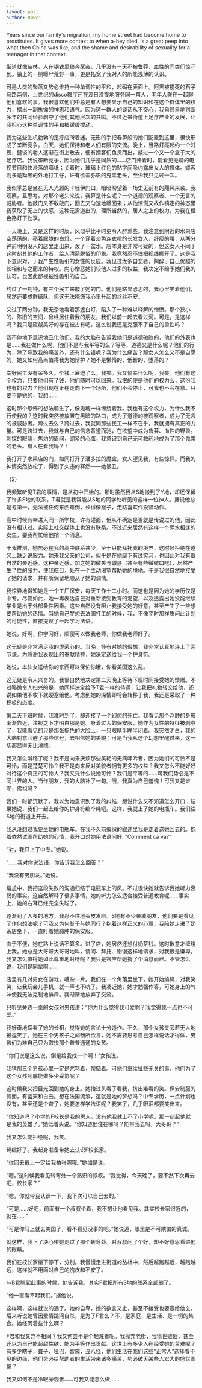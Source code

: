 ```yaml
---
layout: post
author: Ruwei
---
```


Years since our family's migration, my home street had become home to prostitutes. It gives more context to when a-hey died, is a great peep into what then China was like, and the shame and desirability of sexuality for a teenager in that context. 

街道就像丛林。人在钢铁里狼奔豕突，几乎没有一天不被鲁莽、血性的同类们惊吓到。镇上的一侧曝尸荒野一事，更是拓宽了我对人的所能浅薄的认识。

可是人类的聚落又势必维持一种单调性的平和，起码在表面上。阿黑被撞死的石子马路两侧，上世纪的disco舞厅还在没日没夜地服务同一帮人，老年人聚在一起聊他们喜欢的事。我很喜欢他们中总是有人想要显示自己的知识和在这个群体里的权力，摆出一副执拗的神态和语气。因为这一群人的谈话从不交心，我自顾自地判断多年的共同经验剥夺了他们其他层次的共鸣。不过近来街道上足疗产业的发展，让我担心这种单调性的平和被缓缓搅动。

我为这些生机勃勃的足疗店所着迷。无形的手把春笋般的她们配置到这里，很快形成了垄断竞争。白天，她们保持和老人们有限的交流。晚上，当路灯亮起约一个时辰，健谈的老人逐渐在街上散去，便有嫖客们鱼贯而出，敲过一个又一个盒子大的足疗店。我说垄断竞争，因为她们几乎是同质的……店门开着时，能看见无聊的电视节目和快滑落的墙纸；关着时，玻璃上红色的贴字间隐约露出女人的裸体。嫖客则多是黝黑的外地打工仔，许有欲盖弥彰的鬼祟老头，至少我只见过一次。

我似乎总是坐在无人光顾的卡哇伊门口，暗暗盼望着一场史无前有的飓风来袭。我观察，且思考。对那个老头来说，我算是什么呢？一个道德的观察者、一个无言的威胁者。他敲门又不敢敲门，回去又匀速地踱回来；从他惊慌又故作镇定的神态里我获取了无上的快感，这种无需道出的，理所当然的，居人之上的权力，为我在橙色路灯下劲享。

一天晚上，又是这样的时辰，风似乎比平时更令人醉熏些。我注意到附近的水果店空荡荡的，亮着朦胧的白灯。一个穿着淡色连衣裙的长发女人，纤瘦的腰，从两分钟前明明没人的店里走出来，泼了一盆水。店本身是非常可疑的，但这女人不同于这时刻其他的工作者，给人清丽脱俗的印象。我竟然忍不住把视线挪开了。这是我下意识对，于我产生性吸引的女性的反应。我见过太多自恋者，陶醉于自己优越的长相和与之而来的特权。内心憎恶她们较他人过多的权益，我决定不给予她们我的认可，也因此鄙视被性吸引的自己。

约过了一刻钟，有三个民工来敲了她的门。他们是略显忐忑的，我心里笑着他们，居然还要成群结队。但这无法掩饰我心里升起的丝丝不安。

又过了两分钟，我无奈地看着那盏白灯，陷入了一种难以释解的憎愤。那个狭小的、陈旧的空间，曾经居住着我的朋友，我们以前一起去看过河。可是，是这样吗？我只是窥觎美好的存在被占有吧。这么说我还是克服不了自己的兽性吗？

我不停地下意识地丑化他们。我的大脑在告诉我他们是道德破败的，他们的外表也是……我在做什么呢，他们不是与我平等的么？等等，道德又是什么呢？他们的行为，除了导致我的痛苦外，还有什么错呢？我为什么痛苦？那女人怎么又不是自愿的，她又如何高尚值得我为她辩护？她不是懒惰的，低智的，堕落的？

幸好民工没有呆多久。价钱上窘迫了么，我笑。我又侥幸什么呢，我笑。他们有这个权力，只要他们有了钱，他们随时可以回来。我恨的便是他们的权力么，这份我也有的权力？他们现在正在走向下一个场所，他们不会停止，可我也不会在意。只要不是她的，我想……

这时那个恐怖的想法萌生了，像鬼魂一样缠绕着我。我也有这个权力，为什么我不行使我的？这时我突然被放置在黑暗的路口，成为了道德的被观察者，成为了无言的被威胁者。跨过去么？跨过去，我就同那些民工一样不在乎，我就拥有真正的力量。可是跨过去，我就与自己的信念背道而驰，在欲望中成为鲁莽、血性的野兽。刺探的眼睛，焦灼的眉间，绷紧的心弦，我意识到自己无可救药地成为了那个鬼祟的老头。有人在看我吗？！

我打开了水果店的门，如同打开了潘多拉的魔盒。女人望见我，有些惊异。而我的神情突然放松了，得到了久违的释然——她很丑。



  （2）

我频繁听见T君的事情，是从初中开始的。那时虽然我从S地搬到了Y地，却还保留了许多S地的联系。T君就是我常能从S地的同学处听见的这样一位神人。据说他总是考第一，无法被任何东西难倒，长得像猴子，走路喜欢作投篮动作。

高中时候有幸进入同一所学校，许有碰面，但从不确定是否就是传说过的他，因此没有相认过。实际上社交媒体上也没有联系。不过近来居然有这样一个萍水相逢的女生，要我帮忙给他捎一个消息。

于我推测，她势必在我的高中联系甚少，至于只能拜托我的境界，这时候拒绝在道义上缺乏说服力。她来我父亲的公司，似乎是在他麾下有过实习，也因此对我有很自然的亲近感。这种亲近感，加之她的微笑与诚恳（甚至有些微微口吃），居然产生了性的张力，使我眩目，处在一个主动渴望帮助她的境地。于是我很自然地接受了她的请求，并有所保留地顺从了她的调情。

我惊异地得知她是一个工厂保安，每天工作十二小时。而这也是因为她的学历仅是中专。尽管如此，她一再表达自己对重新接受教育的渴望，以及透露出她没能继续学业是出于外部条件因素。这些自然没有阻止我接受她的好意，甚至产生了一些想要帮助她的热情。当她自己梦想去法国打工的时候，我，不像平时那样质问此计划的可能性，直接提议了一起学习法语。

她说，好啊，你学习好，顺便可以做我老师，你做我老师好了。

这无疑是非常满足我的虚荣心的。当晚，怀有对她的假想，我非常认真地连上了两节课。为感谢我表现出的奉献精神，她决定送给我一个护身符。

她说，本仙女送给你的东西可以保佑你哦，你看美国这么乱。

这无疑是令人兴奋的。我很自然地决定第二天晚上等待下班时间接受她的馈赠。不过略微令人扫兴的是，她同样决定给予T君一样的待遇，让我把礼物转交给他，还说如果他不收下就硬塞给他。考虑到她的深情即将会转移于我，我还是采取了一种积极的态度。

第二天下班时候，我准时到了，却迎接了一个幻想的死亡。我看见那个浮肿的身影渐渐靠近，注视之下才明白那是她。身着过大的保安服，她作为女性的特征被剥夺了，我能看见的只是那张棕色的大脸上，一只眼睛半睁半闭着。我突然明白，我的大脑刻意回避了那些信号，去相信她的美貌；可是当我从这个幻想里醒过来，这一切都显得无比滑稽。

我又怎么滑稽了呢？我不是向来厌烦那些美艳的无病呻吟者，因为她们的可怜不是可怜，而是楚楚可怜？我不是向来反对美貌者拥有更多的权益？我又怎么不能好好对待这个真正的可怜人？我又凭什么说她可怜？我们是平等的……可我们势必是不同世界的人。当作朋友，我的大脑补了一句。哦，我真为自己羞愧！可我又是谁呢，佛祖吗？

我们一时都沉默了。我以为她意识到了我的纠结，想说什么又不知道怎么开口；结果她说，我们一起去给你的护身符编个绳吧。这样，我就上了她的电瓶车。我们往S地的街道上开去。

我从没想过我要坐她的电瓶车。在我不久前编织的叙述里我是走着送她回去的。抱着依然试图帮助她的心情，我开口对她用法语问好: “Comment ca va?”

“对，我只上了中专。”她说。

“……我对你说法语，你告诉我怎么回答？”

“我没有男朋友。”她说。

尴尬中，我把这段失败的沟通归结于电瓶车上的风。不过很快她就告诉我她听力衰弱的事实。这自然解释了很多事情，她的听力怎么适合接受普通教育呢……事实上，她的右耳已经完全失聪了。

逐渐到了人多的地方，我忍不住地头皮发麻。S地有不少亲戚朋友，他们要是看见了作何想法呢？可我又为何耻于与她同行？抱着这样正义的心理，我陪她走进了奶茶店坐下，一直盯着她臃肿的保安服。

由于不便，她在路上说话不算多。进了店，她居然还想付奶茶钱。这时歉意才缠绕上我。她总是大哥哥大哥哥地叫，请问、拜托、谢谢这样地请求，对我很是谦卑。我又怎么值得她如此尊重地对待呢？我只是答应帮她捎了个消息而已。不管怎么说，我们是同辈啊……

店里有几对男女在游戏，嘈杂一片。我们在一个角落里坐下，她开始编绳，对我笑笑，让我玩会儿手机，就一声也不吭了。我凑近她，她才勉强作答，可她身上的气味使我无法克制地排斥。我渐渐地放弃了交流。

只听见旁边一桌的女孩对男孩讲：“你为什么觉得我可爱啊？我觉得我一点也不可爱。”

我好奇地探看了她的长相，觉得她的言论十分造作。不久，那个女孩又旁若无人地被逗笑了。她在三个男孩子之间畅所欲言，她不需要思考自己怎样说话才得体，男孩们为难自己只为取悦那个普普通通的女孩。

“你们说是这么说，倒是给我找一个啊！”女孩说。

我猜那三个男孩心里一定是咒骂着，懊恼着。可他们继续扯些无关的事，他们为了这个女孩到底能做多少妥协呢？

这时候我又把目光回到她的身上。她抬过头看了看我，挤出难看的笑。保安制服的侧面，有蓝天和白云。想在法国流浪，这就是她的梦想吗？中专学历，一点计划也没有，甚至还是个聋子，她要怎样学法语呢？我笑了，几乎眼泪都要笑出来。

“你知道吗？小学的F校长是我的恩人。没有他我就上不了小学呢。那一刻起他就是我的英雄了。”她低着头说。“你知道他住在哪吗？能带我去吗，大哥哥？”

我又怎么能拒绝呢，我笑。

绳编好了。我起身准备带她去认识F校长家。

“你回去戴上一定给我拍张照哦。”她如是说。

“嗯。”这时候我看见转弯处一个熟识的叔叔。“我觉得，今天晚了，要不然下次再去吧，校长家？”

“嗯，你就带我认识一下，我下次可以自己去的。”

“可是……好吧，前面有一个叔叔坐着，我不想让他看见我。其实校长家很近的，就在……”

“可是你马上就去美国了，看不看见没事的吧。”她说道，眼里是不可欺骗的真诚。

就这样，我下了决心带她走过了那个转弯处。对叔叔问了个好，却不好意思看进他的眼睛。

我们在校长家楼下停下，分别。我慢慢走进街道的丛林中，然后越跑越远，越跑越远，这样就不用面对自己的愧疚和不安了。

与B君聊起此事的时候，他告诉我，其实F君把所有S地的联系全部删了。

“他一直看不起我们。”据他说。

这样啊，这样就说的通了。她的自卑，她的欲言又止，甚至不接受也要塞给他么。后来听说她曾因爱情跳河自杀，是为了F君么？不，是家庭、是生活、是一切的集合。她经历着些什么啊？

F君和我又岂不相同？我又何尝不是个轻蔑者呢。我抛弃老街，我愤世嫉俗，甚至还以为自己能超越性欲，能为平等作出贡献。这世上有多少人在经受她的苦难呢？有多少瞎子，聋子，哑巴，智障，丑八怪，他们生活在我们这些“正常人”选择看不见的边缘，他们势必给帮助者的生活带来诸多痛苦，势必破灭某些人宏大的盛世图景？

我又如何不是冷眼旁观者……可我又能怎么做……
